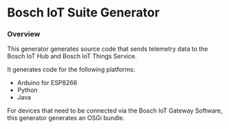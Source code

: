 # Bosch IoT Suite Generator

### Overview

This generator generates source code that sends telemetry data to the Bosch IoT Hub and Bosch IoT Things Service. 

It generates code for the following platforms:

- Arduino for ESP8266
- Python
- Java

For devices that need to be connected via the Bosch IoT Gateway Software, this generator generates an OSGi bundle.

